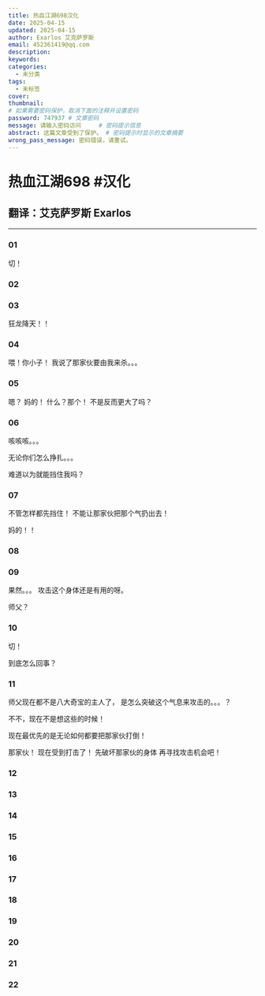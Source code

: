 ```yaml
---
title: 热血江湖698汉化
date: 2025-04-15
updated: 2025-04-15
author: Exarlos 艾克萨罗斯
email: 452361419@qq.com
description: 
keywords: 
categories: 
  - 未分类
tags: 
  - 未标签
cover: 
thumbnail: 
# 如果需要密码保护，取消下面的注释并设置密码
password: 747937 # 文章密码
message: 请输入密码访问     # 密码提示信息
abstract: 这篇文章受到了保护。 # 密码提示时显示的文章摘要
wrong_pass_message: 密码错误，请重试。
---
```


# 热血江湖698 #汉化 

## 翻译：艾克萨罗斯 Exarlos

---

### 01
切！
### 02


### 03
狂龙降天！！
### 04
喂！你小子！
我说了那家伙要由我来杀。。。
### 05
嗯？
妈的！
什么？那个！
不是反而更大了吗？
### 06
咳咳咳。。。

无论你们怎么挣扎。。。

难道以为就能挡住我吗？

### 07
不管怎样都先挡住！
不能让那家伙把那个气扔出去！

妈的！！


### 08

### 09
果然。。。
攻击这个身体还是有用的呀。

师父？
### 10
切！

到底怎么回事？
### 11
师父现在都不是八大奇宝的主人了，
是怎么突破这个气息来攻击的。。。？

不不，现在不是想这些的时候！

现在最优先的是无论如何都要把那家伙打倒！

那家伙！
现在受到打击了！
先破坏那家伙的身体
再寻找攻击机会吧！
### 12

### 13

### 14

### 15

### 16

### 17

### 18

### 19

### 20

### 21

### 22

